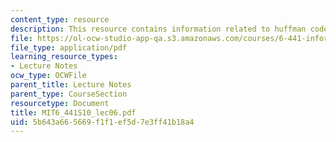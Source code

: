 ```yaml
---
content_type: resource
description: This resource contains information related to huffman codes.
file: https://ol-ocw-studio-app-qa.s3.amazonaws.com/courses/6-441-information-theory-spring-2010/5b643a665669f1f1ef5d7e3ff41b18a4_MIT6_441S10_lec06.pdf
file_type: application/pdf
learning_resource_types:
- Lecture Notes
ocw_type: OCWFile
parent_title: Lecture Notes
parent_type: CourseSection
resourcetype: Document
title: MIT6_441S10_lec06.pdf
uid: 5b643a66-5669-f1f1-ef5d-7e3ff41b18a4
---
```

